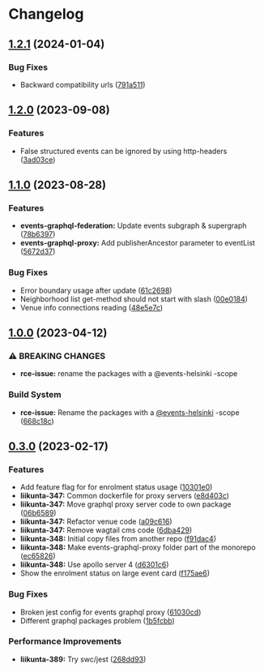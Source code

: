 # Changelog

## [1.2.1](https://github.com/City-of-Helsinki/events-helsinki-monorepo/compare/events-graphql-proxy-v1.2.0...events-graphql-proxy-v1.2.1) (2024-01-04)

### Bug Fixes

- Backward compatibility urls ([791a511](https://github.com/City-of-Helsinki/events-helsinki-monorepo/commit/791a511d3ab5579b24a59bb9e7566cdad9006a6a))

## [1.2.0](https://github.com/City-of-Helsinki/events-helsinki-monorepo/compare/events-graphql-proxy-v1.1.0...events-graphql-proxy-v1.2.0) (2023-09-08)

### Features

- False structured events can be ignored by using http-headers ([3ad03ce](https://github.com/City-of-Helsinki/events-helsinki-monorepo/commit/3ad03ce97311f3975681b072a660f9c5908a19e0))

## [1.1.0](https://github.com/City-of-Helsinki/events-helsinki-monorepo/compare/events-graphql-proxy-v1.0.0...events-graphql-proxy-v1.1.0) (2023-08-28)

### Features

- **events-graphql-federation:** Update events subgraph & supergraph ([78b6397](https://github.com/City-of-Helsinki/events-helsinki-monorepo/commit/78b639774f5f0913d71c23a688007d480699a006))
- **events-graphql-proxy:** Add publisherAncestor parameter to eventList ([5672d37](https://github.com/City-of-Helsinki/events-helsinki-monorepo/commit/5672d37cd53a0b6df7b713ac2fbd7906ce14fef4))

### Bug Fixes

- Error boundary usage after update ([61c2698](https://github.com/City-of-Helsinki/events-helsinki-monorepo/commit/61c269895366cc0652bb9c8f97375b234fb93d42))
- Neighborhood list get-method should not start with slash ([00e0184](https://github.com/City-of-Helsinki/events-helsinki-monorepo/commit/00e0184c336de5074ef84f6da130645e8122fee1))
- Venue info connections reading ([48e5e7c](https://github.com/City-of-Helsinki/events-helsinki-monorepo/commit/48e5e7c6f37e22ee5026898310c75cb5806eeb45))

## [1.0.0](https://github.com/City-of-Helsinki/events-helsinki-monorepo/compare/events-graphql-proxy-v0.3.0...events-graphql-proxy-v1.0.0) (2023-04-12)

### ⚠ BREAKING CHANGES

- **rce-issue:** rename the packages with a @events-helsinki -scope

### Build System

- **rce-issue:** Rename the packages with a [@events-helsinki](https://github.com/events-helsinki) -scope ([668c18c](https://github.com/City-of-Helsinki/events-helsinki-monorepo/commit/668c18ce7cbc28591172c0d0ddb74ffa04681e23))

## [0.3.0](https://github.com/City-of-Helsinki/events-helsinki-monorepo/compare/events-graphql-proxy-v0.2.10...events-graphql-proxy-v0.3.0) (2023-02-17)

### Features

- Add feature flag for for enrolment status usage ([10301e0](https://github.com/City-of-Helsinki/events-helsinki-monorepo/commit/10301e022d3e08f796c5168d1396ddd744436de8))
- **liikunta-347:** Common dockerfile for proxy servers ([e8d403c](https://github.com/City-of-Helsinki/events-helsinki-monorepo/commit/e8d403c46d3b85d78ca053cd9f729248cfeda34a))
- **liikunta-347:** Move graphql proxy server code to own package ([06b6589](https://github.com/City-of-Helsinki/events-helsinki-monorepo/commit/06b6589788cad043323c0a564ffc01ae73afa50a))
- **liikunta-347:** Refactor venue code ([a09c616](https://github.com/City-of-Helsinki/events-helsinki-monorepo/commit/a09c616099711ebde6cd2d84a21cc5ee3e5f048b))
- **liikunta-347:** Remove wagtail cms code ([6dba429](https://github.com/City-of-Helsinki/events-helsinki-monorepo/commit/6dba429f3b7f30edc17c8ed45f4871d29bfeaf00))
- **liikunta-348:** Initial copy files from another repo ([f91dac4](https://github.com/City-of-Helsinki/events-helsinki-monorepo/commit/f91dac492c0756f2074d6d6f68c26381bc0093be))
- **liikunta-348:** Make events-graphql-proxy folder part of the monorepo ([ec65826](https://github.com/City-of-Helsinki/events-helsinki-monorepo/commit/ec658269345e05907dd5581d3da4599a9024bd0e))
- **liikunta-348:** Use apollo server 4 ([d6301c6](https://github.com/City-of-Helsinki/events-helsinki-monorepo/commit/d6301c6b2f1a29aa4eabc62f5e50d089f8d213a1))
- Show the enrolment status on large event card ([f175ae6](https://github.com/City-of-Helsinki/events-helsinki-monorepo/commit/f175ae6e66364405b2b36d0b771c28c28de4689a))

### Bug Fixes

- Broken jest config for events graphql proxy ([61030cd](https://github.com/City-of-Helsinki/events-helsinki-monorepo/commit/61030cde055f14bbfc725660421a14647a5f42cd))
- Different graphql packages problem ([1b5fcbb](https://github.com/City-of-Helsinki/events-helsinki-monorepo/commit/1b5fcbb992ee19f6dd6586f8a79ddf604b0621f7))

### Performance Improvements

- **liikunta-389:** Try swc/jest ([268dd93](https://github.com/City-of-Helsinki/events-helsinki-monorepo/commit/268dd93c6296d68be0fb8ccf866654a86b89758c))
